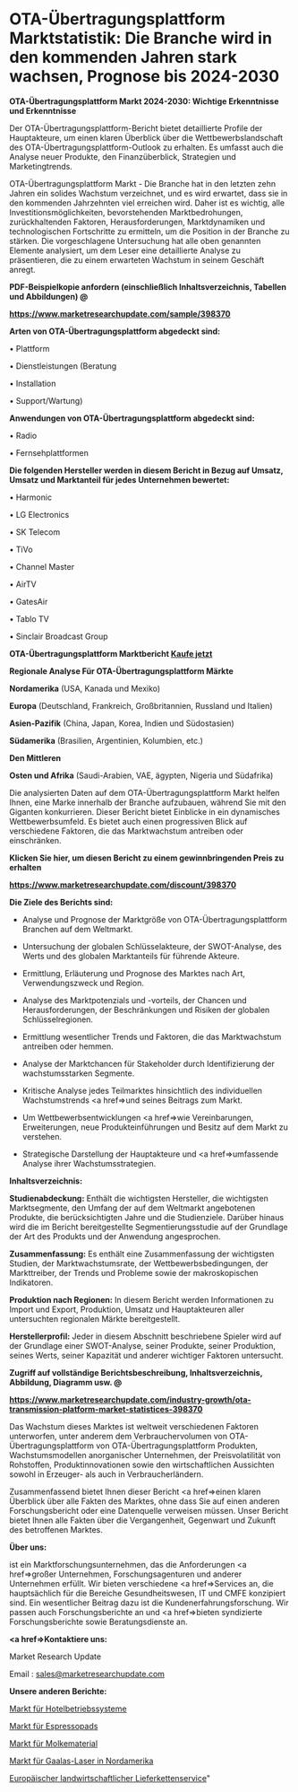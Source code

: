 # OTA-Übertragungsplattform Marktstatistik: Die Branche wird in den kommenden Jahren stark wachsen, Prognose bis 2024-2030

<strong>OTA-Übertragungsplattform Markt 2024-2030: Wichtige Erkenntnisse und Erkenntnisse</strong>

Der OTA-Übertragungsplattform-Bericht bietet detaillierte Profile der Hauptakteure, um einen klaren Überblick über die Wettbewerbslandschaft des OTA-Übertragungsplattform-Outlook zu erhalten. Es umfasst auch die Analyse neuer Produkte, den Finanzüberblick, Strategien und Marketingtrends.

OTA-Übertragungsplattform Markt - Die Branche hat in den letzten zehn Jahren ein solides Wachstum verzeichnet, und es wird erwartet, dass sie in den kommenden Jahrzehnten viel erreichen wird. Daher ist es wichtig, alle Investitionsmöglichkeiten, bevorstehenden Marktbedrohungen, zurückhaltenden Faktoren, Herausforderungen, Marktdynamiken und technologischen Fortschritte zu ermitteln, um die Position in der Branche zu stärken. Die vorgeschlagene Untersuchung hat alle oben genannten Elemente analysiert, um dem Leser eine detaillierte Analyse zu präsentieren, die zu einem erwarteten Wachstum in seinem Geschäft anregt.



<strong><b>PDF-Beispielkopie anfordern (einschließlich Inhaltsverzeichnis, Tabellen und Abbildungen) @ </b></strong>

<strong><a href=https://www.marketresearchupdate.com/sample/398370>

<strong>https://www.marketresearchupdate.com/sample/398370</u></a></strong></strong>



<strong>Arten von OTA-Übertragungsplattform abgedeckt sind:</strong>

• Plattform

• Dienstleistungen (Beratung

• Installation

• Support/Wartung)



<strong>Anwendungen von OTA-Übertragungsplattform abgedeckt sind:</strong>

• Radio

• Fernsehplattformen



<strong>Die folgenden Hersteller werden in diesem Bericht in Bezug auf Umsatz, Umsatz und Marktanteil für jedes Unternehmen bewertet:</strong>

• Harmonic

• LG Electronics

• SK Telecom

• TiVo

• Channel Master

• AirTV

• GatesAir

• Tablo TV

• Sinclair Broadcast Group



<strong>OTA-Übertragungsplattform Marktbericht <a href=https://www.marketresearchupdate.com/buynow/398370>Kaufe jetzt</a></strong>



<strong>Regionale Analyse Für OTA-Übertragungsplattform Märkte</strong>



<strong>Nordamerika</strong> (USA, Kanada und Mexiko)



<strong>Europa</strong> (Deutschland, Frankreich, Großbritannien, Russland und Italien)



<strong>Asien-Pazifik</strong> (China, Japan, Korea, Indien und Südostasien)



<strong>Südamerika</strong> (Brasilien, Argentinien, Kolumbien, etc.)



<strong>Den Mittleren</strong> 

<strong>Osten und Afrika</strong> (Saudi-Arabien, VAE, ägypten, Nigeria und Südafrika)

Die analysierten Daten auf dem OTA-Übertragungsplattform Markt helfen Ihnen, eine Marke innerhalb der Branche aufzubauen, während Sie mit den Giganten konkurrieren. Dieser Bericht bietet Einblicke in ein dynamisches Wettbewerbsumfeld. Es bietet auch einen progressiven Blick auf verschiedene Faktoren, die das Marktwachstum antreiben oder einschränken.



<strong>Klicken Sie hier, um diesen Bericht zu einem gewinnbringenden Preis zu erhalten
</strong>

<strong><a href=https://www.marketresearchupdate.com/discount/398370>https://www.marketresearchupdate.com/discount/398370</b></u></strong></a>



<strong>Die Ziele des Berichts sind:</strong>

- Analyse und Prognose der Marktgröße von OTA-Übertragungsplattform Branchen auf dem Weltmarkt.

- Untersuchung der globalen Schlüsselakteure, der SWOT-Analyse, des Werts und des globalen Marktanteils für führende Akteure.

- Ermittlung, Erläuterung und Prognose des Marktes nach Art, Verwendungszweck und Region.

- Analyse des Marktpotenzials und -vorteils, der Chancen und Herausforderungen, der Beschränkungen und Risiken der globalen Schlüsselregionen.

- Ermittlung wesentlicher Trends und Faktoren, die das Marktwachstum antreiben oder hemmen.

- Analyse der Marktchancen für Stakeholder durch Identifizierung der wachstumsstarken Segmente.

- Kritische Analyse jedes Teilmarktes hinsichtlich des individuellen Wachstumstrends <a href=>und</a> seines Beitrags zum Markt.

- Um Wettbewerbsentwicklungen <a href=>wie</a> Vereinbarungen, Erweiterungen, neue Produkteinführungen und Besitz auf dem Markt zu verstehen.

- Strategische Darstellung der Hauptakteure und <a href=>umfas</a>sende Analyse ihrer Wachstumsstrategien.



<strong>Inhaltsverzeichnis:</strong>



<strong>Studienabdeckung:</strong> Enthält die wichtigsten Hersteller, die wichtigsten Marktsegmente, den Umfang der auf dem Weltmarkt angebotenen Produkte, die berücksichtigten Jahre und die Studienziele. Darüber hinaus wird die im Bericht bereitgestellte Segmentierungsstudie auf der Grundlage der Art des Produkts und der Anwendung angesprochen.



<strong>Zusammenfassung:</strong> Es enthält eine Zusammenfassung der wichtigsten Studien, der Marktwachstumsrate, der Wettbewerbsbedingungen, der Markttreiber, der Trends und Probleme sowie der makroskopischen Indikatoren.



<strong>Produktion nach Regionen:</strong> In diesem Bericht werden Informationen zu Import und Export, Produktion, Umsatz und Hauptakteuren aller untersuchten regionalen Märkte bereitgestellt.



<strong>Herstellerprofil:</strong> Jeder in diesem Abschnitt beschriebene Spieler wird auf der Grundlage einer SWOT-Analyse, seiner Produkte, seiner Produktion, seines Werts, seiner Kapazität und anderer wichtiger Faktoren untersucht.



<strong><b>Zugriff auf vollständige Berichtsbeschreibung, Inhaltsverzeichnis, Abbildung, Diagramm usw. @ </b></strong>

<strong><a href=https://www.marketresearchupdate.com/industry-growth/ota-transmission-platform-market-statistices-398370>https://www.marketresearchupdate.com/industry-growth/ota-transmission-platform-market-statistices-398370</a></strong>

Das Wachstum dieses Marktes ist weltweit verschiedenen Faktoren unterworfen, unter anderem dem Verbrauchervolumen von OTA-Übertragungsplattform von OTA-Übertragungsplattform Produkten, Wachstumsmodellen anorganischer Unternehmen, der Preisvolatilität von Rohstoffen, Produktinnovationen sowie den wirtschaftlichen Aussichten sowohl in Erzeuger- als auch in Verbraucherländern.

Zusammenfassend bietet Ihnen dieser Bericht <a href=>einen</a> klaren Überblick über alle Fakten des Marktes, ohne dass Sie auf einen anderen Forschungsbericht oder eine Datenquelle verweisen müssen. Unser Bericht bietet Ihnen alle Fakten über die Vergangenheit, Gegenwart und Zukunft des betroffenen Marktes.



<strong>Über uns:</strong>

 ist ein Marktforschungsunternehmen, das die Anforderungen <a href=>großer</a> Unternehmen, Forschungsagenturen und anderer Unternehmen erfüllt. Wir bieten verschiedene <a href=>Services</a> an, die hauptsächlich für die Bereiche Gesundheitswesen, IT und CMFE konzipiert sind. Ein wesentlicher Beitrag dazu ist die Kundenerfahrungsforschung. Wir passen auch Forschungsberichte an und <a href=>bieten</a> syndizierte Forschungsberichte sowie Beratungsdienste an.



<strong><a href=>Kontaktiere uns:</a></strong>

Market Research Update

Email : sales@marketresearchupdate.com



<strong>Unsere anderen Berichte:</strong>

<a href=https://www.linkedin.com/pulse/hotel-operating-system-market-size-growth-set>Markt für Hotelbetriebssysteme</a>

<a href=https://www.linkedin.com/pulse/espresso-pods-market-analysis-segment-region>Markt für Espressopads</a>

<a href=https://www.linkedin.com/pulse/whey-material-market-sizing-up-anticipating-trends-consumption>Markt für Molkematerial</a>

<a href=https://www.linkedin.com/pulse/north-america-gaalas-lasers-market-2023-new-comprehensive>Markt für Gaalas-Laser in Nordamerika</a>

<a href=https://www.linkedin.com/pulse/europe-agricultural-supply-chain-service>Europäischer landwirtschaftlicher Lieferkettenservice</a>"
